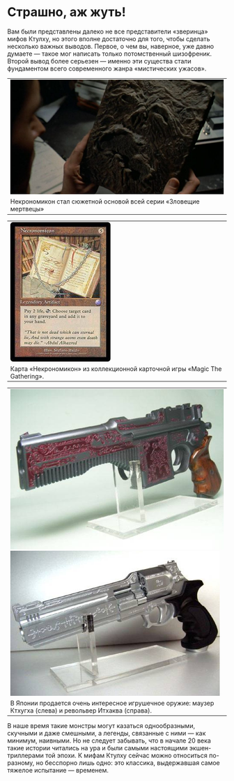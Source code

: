 # Страшно, аж жуть!

Вам были представлены далеко не все представители «зверинца» мифов Ктулху, но
этого вполне достаточно для того, чтобы сделать несколько важных выводов.
Первое, о чем вы, наверное, уже давно думаете — такое мог написать только
потомственный шизофреник. Второй вывод более серьезен — именно эти существа
стали фундаментом всего современного жанра «мистических ужасов».

|   |
|---|
|![](./images/ash21-768x413.jpg)    |
|Некрономикон стал сюжетной основой всей серии «Зловещие мертвецы»  |

|   |
|---|
|![](./images/mtg_coc_necronomicon.jpg) |
|Карта «Некрономикон» из коллекционной карточной игры «Magic The Gathering». |

|   |
|---|
|![](./images/cthugha_mauser.jpg)   ![](./images/ithaqua.jpg)   |
|В Японии продается очень интересное игрушечное оружие: маузер Ктхугха (слева) и револьвер Итхаква (справа).    |

В наше время такие монстры могут казаться однообразными, скучными и даже
смешными, а легенды, связанные с ними — как минимум, наивными. Но не следует
забывать, что в начале 20 века такие истории читались на ура и были самыми
настоящими экшен-триллерами той эпохи. К мифам Ктулху сейчас можно относиться
по-разному, но бесспорно лишь одно: это классика, выдержавшая самое тяжелое
испытание — временем.
